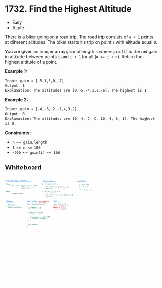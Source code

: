 # 1732. Find the Highest Altitude
- Easy
- Apple

There is a biker going on a road trip. The road trip consists of `n + 1` points
at different altitudes. The biker starts his trip on point `0` with altitude
equal `0`.

You are given an integer array `gain` of length n where `gain[i]` is the net
gain in altitude between points `i` and `i + 1` for all (`0 <= i < n`). Return
the highest altitude of a point.

**Example 1:**
```
Input: gain = [-5,1,5,0,-7]
Output: 1
Explanation: The altitudes are [0,-5,-4,1,1,-6]. The highest is 1.
```

**Example 2:**
```
Input: gain = [-4,-3,-2,-1,4,3,2]
Output: 0
Explanation: The altitudes are [0,-4,-7,-9,-10,-6,-3,-1]. The highest is 0.
```

**Constraints:**
- `n == gain.length`
- `1 <= n <= 100`
- `-100 <= gain[i] <= 100`

## Whiteboard
![Whiteboard Image 01][whiteboard-image-01]

<!-- Refs -->
[whiteboard-image-01]: whiteboard-01.jpg

